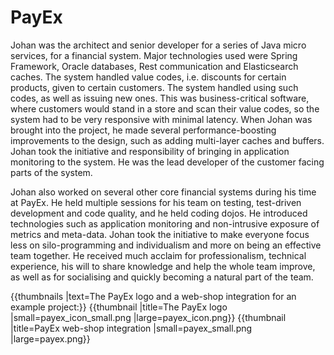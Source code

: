 # PayEx

Johan was the architect and senior developer for a series of Java micro services, for a financial system. Major technologies used were Spring Framework, Oracle databases, Rest communication and Elasticsearch caches. The system handled value codes, i.e. discounts for certain products, given to certain customers. The system handled using such codes, as well as issuing new ones. This was business-critical software, where customers would stand in a store and scan their value codes, so the system had to be very responsive with minimal latency. When Johan was brought into the project, he made several performance-boosting improvements to the design, such as adding multi-layer caches and buffers. Johan took the initiative and responsibility of bringing in application monitoring to the system. He was the lead developer of the customer facing parts of the system.

Johan also worked on several other core financial systems during his time at PayEx. He held multiple sessions for his team on testing, test-driven development and code quality, and he held coding dojos. He introduced technologies such as application monitoring and non-intrusive exposure of metrics and meta-data. Johan took the initiative to make everyone focus less on silo-programming and individualism and more on being an effective team together. He received much acclaim for professionalism, technical experience, his will to share knowledge and help the whole team improve, as well as for socialising and quickly becoming a natural part of the team.


{{thumbnails |text=The PayEx logo and a web-shop integration for an example project:}}
{{thumbnail |title=The PayEx logo |small=payex_icon_small.png |large=payex_icon.png}}
{{thumbnail |title=PayEx web-shop integration |small=payex_small.png |large=payex.png}}
